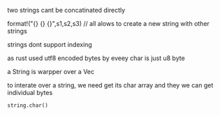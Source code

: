two strings cant be concatinated directly


format!("{} {} {}",s1,s2,s3) // all alows to create a new string with other strings

strings dont support indexing 

as rust used utf8 encoded bytes by eveey char is just u8 byte

a String is warpper over a Vec<u8>
	
to interate over a string, we need get its char array and they we can get individual bytes
	
	string.char()
	